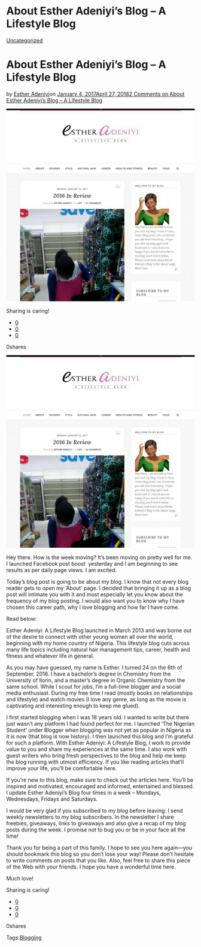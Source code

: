 # About Esther Adeniyi’s Blog – A Lifestyle Blog

[Uncategorized](https://estheradeniyi.com/category/uncategorized/)
# About Esther Adeniyi&#x2019;s Blog &#x2013; A Lifestyle Blog

by [Esther Adeniyi](https://estheradeniyi.com/author/esther-adeniyi/)on [January 4, 2017April 27, 2018](https://estheradeniyi.com/about-esther-adeniyis-blog-lifestyle/)[2 Comments on About Esther Adeniyi&#x2019;s Blog &#x2013; A Lifestyle Blog](https://estheradeniyi.com/about-esther-adeniyis-blog-lifestyle/#comments)

![](images/EstherAdeniyi27sBlog.jpg)

Sharing is caring!

- [0](https://www.facebook.com/sharer/sharer.php?u=https%3A%2F%2Festheradeniyi.com%2Fabout-esther-adeniyis-blog-lifestyle%2F&amp;t=About%20Esther%20Adeniyi%27s%20Blog%20-%20A%20Lifestyle%20Blog)
- [0](https://twitter.com/intent/tweet?text=About%20Esther%20Adeniyi%27s%20Blog%20-%20A%20Lifestyle%20Blog&amp;url=https%3A%2F%2Festheradeniyi.com%2Fabout-esther-adeniyis-blog-lifestyle%2F)
- [0](#)

0shares

[![Esther Adeniyi&apos;s Blog](images/EstherAdeniyi27sBlog.jpg)](images/EstherAdeniyi27sBlog.jpg)

 Hey there. How is the week moving? It&#x2019;s been moving on pretty well for me. I launched Facebook post boost &#xA0;yesterday and I am beginning to see results as per daily page views. I am excited.

Today&#x2019;s blog post is going to be about my blog. I know that not every blog reader gets to open my &#x2018;About&#x2019; page. I decided that bringing it up as a blog post will intimate you with it and most especially let you know about the frequency of my blog posting. I would also want you to know why I have chosen this career path, why I love blogging and how far I have come.

Read below:

Esther Adeniyi: A Lifestyle Blog launched in March 2013 and was borne out of the desire to connect with other young women all over the world, beginning with my home country of Nigeria. This lifestyle blog cuts across many life topics including natural hair management tips, career, health and fitness and whatever life in general.

As you may have guessed, my name is Esther. I turned 24 on the 6th of September, 2016. I have a bachelor&#x2019;s degree in Chemistry from the University of Ilorin, and a master&#x2019;s degree in Organic Chemistry from the same school. While I scout for jobs, I&#x2019;m a full-time blogger and a social media enthusiast. During my free time I read (mostly books on relationships and lifestyle) and watch movies (I love any genre, as long as the movie is captivating and interesting enough to keep me glued).

I first started blogging when I was 18 years old. I wanted to write but there just wasn&#x2019;t any platform I had found perfect for me. I launched &#x2018;The Nigerian Student&#x2019; under Blogger when blogging was not yet as popular in Nigeria as it is now (that blog is now history). I then launched this blog and I&#x2019;m grateful for such a platform. With Esther Adeniyi: A Lifestyle Blog, I work to provide value to you and share my experiences at the same time. I also work with guest writers who bring fresh perspectives to the blog and help me keep the blog running with utmost efficiency. If you like reading articles that&#x2019;ll improve your life, you&#x2019;ll be comfortable here.

If you&#x2019;re new to this blog, make sure to check out the articles here. You&#x2019;ll be inspired and motivated, encouraged and informed, entertained and blessed. I update Esther Adeniyi&#x2019;s Blog four times in a week &#x2013; Mondays, Wednesdays, Fridays and Saturdays.

I would be very glad if you subscribed to my blog before leaving: I send weekly newsletters to my blog subscribers. In the newsletter I share freebies, giveaways, links to giveaways and also give a recap of my blog posts during the week. I promise not to bug you or be in your face all the time!

Thank you for being a part of this family. I hope to see you here again&#x2014;you should bookmark this blog so you don&#x2019;t lose your way! Please don&#x2019;t hesitate to write comments on posts that you like. Also, feel free to share this piece of the Web with your friends. I hope you have a wonderful time here.

Much love!

Sharing is caring!

- [0](https://www.facebook.com/sharer/sharer.php?u=https%3A%2F%2Festheradeniyi.com%2Fabout-esther-adeniyis-blog-lifestyle%2F&amp;t=About%20Esther%20Adeniyi%27s%20Blog%20-%20A%20Lifestyle%20Blog)
- [0](https://twitter.com/intent/tweet?text=About%20Esther%20Adeniyi%27s%20Blog%20-%20A%20Lifestyle%20Blog&amp;url=https%3A%2F%2Festheradeniyi.com%2Fabout-esther-adeniyis-blog-lifestyle%2F)
- [0](#)

0shares

Tags:[Blogging](https://estheradeniyi.com/tag/blogging/)